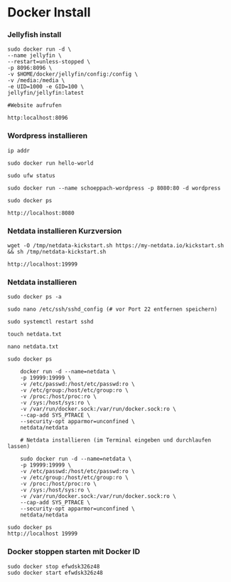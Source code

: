 
# Docker Install

### Jellyfish install

	sudo docker run -d \
	--name jellyfin \
	--restart=unless-stopped \
	-p 8096:8096 \
	-v $HOME/docker/jellyfin/config:/config \
	-v /media:/media \
	-e UID=1000 -e GID=100 \
	jellyfin/jellyfin:latest
	
	#Website aufrufen	
	
	http:localhost:8096
	
### Wordpress installieren

	ip addr
	
	sudo docker run hello-world
	
	sudo ufw status
	
	sudo docker run --name schoeppach-wordpress -p 8080:80 -d wordpress
	
	sudo docker ps
	
	http://localhost:8080
	
### Netdata installieren Kurzversion	
	
	wget -O /tmp/netdata-kickstart.sh https://my-netdata.io/kickstart.sh && sh /tmp/netdata-kickstart.sh
	
	http://localhost:19999

### Netdata installieren

	sudo docker ps -a
	
	sudo nano /etc/ssh/sshd_config (# vor Port 22 entfernen speichern)
	
	sudo systemctl restart sshd
	
	touch netdata.txt
	
	nano netdata.txt
	
	sudo docker ps
	
		docker run -d --name=netdata \
		-p 19999:19999 \
		-v /etc/passwd:/host/etc/passwd:ro \
		-v /etc/group:/host/etc/group:ro \
		-v /proc:/host/proc:ro \
		-v /sys:/host/sys:ro \
		-v /var/run/docker.sock:/var/run/docker.sock:ro \
		--cap-add SYS_PTRACE \
		--security-opt apparmor=unconfined \
		netdata/netdata
		
		# Netdata installieren (im Terminal eingeben und durchlaufen lassen)

		sudo docker run -d --name=netdata \
		-p 19999:19999 \
		-v /etc/passwd:/host/etc/passwd:ro \
		-v /etc/group:/host/etc/group:ro \
		-v /proc:/host/proc:ro \
		-v /sys:/host/sys:ro \
		-v /var/run/docker.sock:/var/run/docker.sock:ro \
		--cap-add SYS_PTRACE \
		--security-opt apparmor=unconfined \
		netdata/netdata
		
	sudo docker ps
	http://localhost 19999

### Docker stoppen starten mit Docker ID

	sudo docker stop efwdsk326z48
	sudo docker start efwdsk326z48
